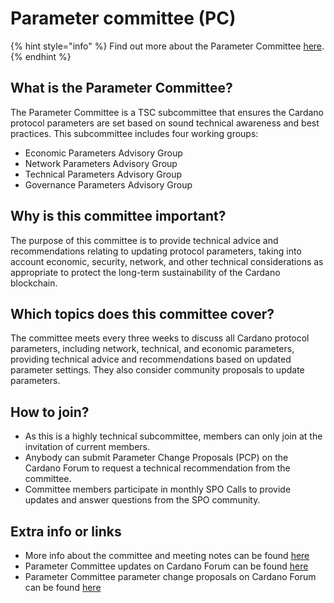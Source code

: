 # Parameter committee (PC)

{% hint style="info" %}
Find out more about the Parameter Committee [here](https://intersect.gitbook.io/parameter-committee).
{% endhint %}

## What is the Parameter Committee?

The Parameter Committee is a TSC subcommittee that ensures the Cardano protocol parameters are set based on sound technical awareness and best practices. This subcommittee includes four working groups:

* Economic Parameters Advisory Group
* Network Parameters Advisory Group
* Technical Parameters Advisory Group
* Governance Parameters Advisory Group

## Why is this committee important?

The purpose of this committee is to provide technical advice and recommendations relating to updating protocol parameters, taking into account economic, security, network, and other technical considerations as appropriate to protect the long-term sustainability of the Cardano blockchain.

## Which topics does this committee cover?

The committee meets every three weeks to discuss all Cardano protocol parameters, including network, technical, and economic parameters, providing technical advice and recommendations based on updated parameter settings. They also consider community proposals to update parameters.

## How to join?

* As this is a highly technical subcommittee, members can only join at the invitation of current members.&#x20;
* Anybody can submit Parameter Change Proposals (PCP) on the Cardano Forum to request a technical recommendation from the committee.
* Committee members participate in monthly SPO Calls to provide updates and answer questions from the SPO community.

## Extra info or links

* More info about the committee and meeting notes can be found [here](https://intersect.gitbook.io/parameter-committee-knowledge-base/)
* Parameter Committee updates on Cardano Forum can be found [here](https://forum.cardano.org/c/governance/parameters-committee-updates/220)
* Parameter Committee parameter change proposals on Cardano Forum can be found [here](https://forum.cardano.org/c/governance/parameter-change-proposals-pcp/257)

